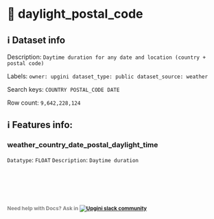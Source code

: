 # 📖 daylight_postal_code 
## ℹ️ Dataset info 
Description: `Daytime duration for any date and location (country + postal code)` 

Labels: ` owner: upgini ` &nbsp;` dataset_type: public ` &nbsp;` dataset_source: weather ` &nbsp;

Search keys: 
` COUNTRY ` &nbsp;` POSTAL_CODE ` &nbsp;` DATE ` &nbsp;

Row count: `9,642,228,124` 

## ℹ️ Features info:

### weather_country_date_postal_daylight_time
`Datatype`: `FLOAT`
`Description`: `Daytime duration`


<br/><br/>
---
<span style="color:grey;font-weight:700;font-size:12px">
    Need help with Docs? Ask in
    <a href="https://4mlg.short.gy/join-upgini-community">
        <img alt="Upgini slack community" src="https://img.shields.io/badge/slack-@upgini-orange.svg?logo=slack">
    </a>
</span>